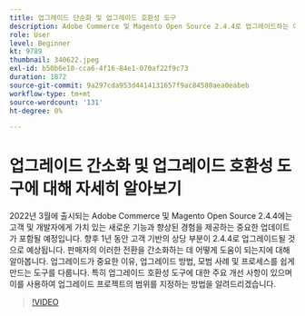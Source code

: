 ```yaml
---
title: 업그레이드 단순화 및 업그레이드 호환성 도구
description: Adobe Commerce 및 Magento Open Source 2.4.4로 업그레이드하는 이유 및 방법
role: User
level: Beginner
kt: 9789
thumbnail: 340622.jpeg
exl-id: b50b6e10-cca6-4f16-84e1-070af22f9c73
duration: 1872
source-git-commit: 9a297cda953d4414131657f9ac84580aea0eabeb
workflow-type: tm+mt
source-wordcount: '131'
ht-degree: 0%

---
```


# 업그레이드 간소화 및 업그레이드 호환성 도구에 대해 자세히 알아보기

2022년 3월에 출시되는 Adobe Commerce 및 Magento Open Source 2.4.4에는 고객 및 개발자에게 가치 있는 새로운 기능과 향상된 경험을 제공하는 중요한 업데이트가 포함될 예정입니다. 향후 1년 동안 고객 기반의 상당 부분이 2.4.4로 업그레이드될 것으로 예상됩니다. 판매자의 이러한 전환을 간소화하는 데 어떻게 도움이 되는지에 대해 알아봅니다. 업그레이드가 중요한 이유, 업그레이드 방법, 모범 사례 및 프로세스를 쉽게 만드는 도구를 다룹니다. 특히 업그레이드 호환성 도구에 대한 주요 개선 사항이 있으며 이를 사용하여 업그레이드 프로젝트의 범위를 지정하는 방법을 알려드리겠습니다.

>[!VIDEO](https://video.tv.adobe.com/v/340622/?quality=12&learn=on)
